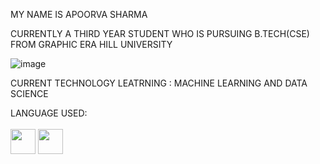 MY NAME IS APOORVA SHARMA 

CURRENTLY A THIRD YEAR STUDENT WHO IS PURSUING B.TECH(CSE) FROM GRAPHIC ERA HILL UNIVERSITY 

![image](https://user-images.githubusercontent.com/73772500/148927174-8712b9c1-c9ed-4f04-aa1d-6f26879e2cae.png)


CURRENT TECHNOLOGY LEATRNING : MACHINE LEARNING AND DATA SCIENCE

LANGUAGE USED:
<br/>
<br/>
<code><img height="40" width="40" src="https://www.naveedashfaq.me/img/c++.png"></code>
<code><img height="40" width="40" src="https://cdn.iconscout.com/icon/free/png-512/c-programming-569564.png"></code>

<br/>
